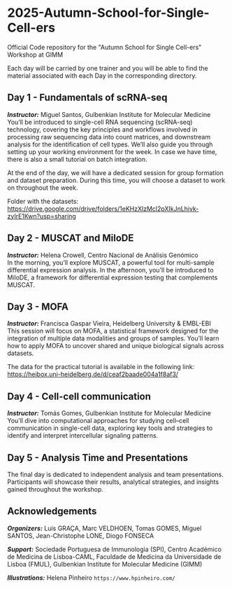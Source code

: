 # 2025-Autumn-School-for-Single-Cell-ers

Official Code repository for the "Autumn School for Single Cell-ers" Workshop at GIMM

Each day will be carried by one trainer and you will be able to find the material associated with each Day in the corresponding directory.

## Day 1 - Fundamentals of scRNA-seq 
**_Instructor:_** Miguel Santos, Gulbenkian Institute for Molecular Medicine\
You’ll be introduced to single-cell RNA sequencing (scRNA-seq) technology, covering the key principles and workflows involved in processing raw sequencing data into count matrices, and downstream analysis for the identification of cell types. We’ll also guide you through setting up your working environment for the week. In case we have time, there is also a small tutorial on batch integration. 

At the end of the day, we will have a dedicated session for group formation and dataset preparation. During this time, you will choose a dataset to work on throughout the week.

Folder with the datasets: https://drive.google.com/drive/folders/1eKHzXlzMcl2pXIkJnLhivk-zyIrE1Kwn?usp=sharing

## Day 2 - MUSCAT and MiloDE
**_Instructor:_** Helena Crowell, Centro Nacional de Análisis Genómico\
In the morning, you’ll explore MUSCAT, a powerful tool for multi-sample differential expression analysis. In the afternoon, you’ll be introduced to MiloDE, a framework for differential expression testing that complements MUSCAT.

## Day 3 - MOFA
**_Instructor:_** Francisca Gaspar Vieira, Heidelberg University & EMBL-EBI \
This session will focus on MOFA, a statistical framework designed for the integration of multiple data modalities and groups of samples. You’ll learn how to apply MOFA to uncover shared and unique biological signals across datasets.

The data for the practical tutorial is available in the following link: https://heibox.uni-heidelberg.de/d/ceaf2baade004a1f8af3/

## Day 4 -  Cell-cell communication
**_Instructor:_** Tomás Gomes, Gulbenkian Institute for Molecular Medicine \
You’ll dive into computational approaches for studying cell–cell communication in single-cell data, exploring key tools and strategies to identify and interpret intercellular signaling patterns.

## Day 5 -  Analysis Time and Presentations
The final day is dedicated to independent analysis and team presentations. Participants will showcase their results, analytical strategies, and insights gained throughout the workshop.


## Acknowledgements

**_Organizers:_** Luis GRAÇA, Marc VELDHOEN,  Tomas GOMES, Miguel SANTOS, Jean-Christophe LONE, Diogo FONSECA

**_Support:_** Sociedade Portuguesa de Immunologia (SPI), Centro Académico de Medicina de Lisboa-CAML, Faculdade de Medicina da Universidade de Lisboa (FMUL), Gulbenkian Institute for Molecular Medicine (GIMM)

**_Illustrations:_** Helena Pinheiro `https://www.hpinheiro.com/`
